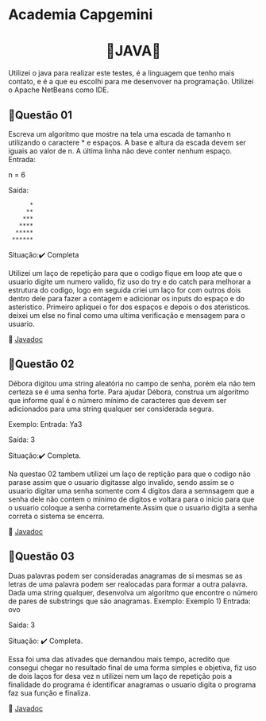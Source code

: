 # Academia Capgemini

<h1 align="center">
  🍵JAVA🍵
</h1>
Utilizei o java para realizar este testes, é a linguagem que tenho mais contato, e é a que eu escolhi para me desenvover na programação.
Utilizei o Apache NetBeans como IDE.



<h2>📃Questão 01</h2>
Escreva um algoritmo que mostre na tela uma escada de tamanho n utilizando o caractere * e espaços. A base e altura da escada devem ser iguais ao valor de n. A última linha não deve conter nenhum espaço.
Entrada:

n = 6


Saída:

          *
         **
        ***
       ****
      *****
     ******



Situação:✔️ Completa

Utilizei um laço de repetição para que o codigo fique em loop ate que o usuario digite um numero valido, fiz uso do try e do catch para melhorar a estrutura do codigo, logo em seguida 
criei um laço for com outros dois dentro dele para fazer a contagem e adicionar os inputs do espaço e do asteristico. Primeiro apliquei o for dos espaços e depois o dos ateristicos.
deixei um else no final como uma ultima verificação e mensagem para o usuario.


📝 [Javadoc](https://rafaelsantos222.github.io/capgemini02/)


<h2>📃Questão 02</h2>
Débora digitou uma string aleatória no campo de senha, porém ela não tem certeza se é uma senha forte. Para ajudar Débora, construa um algoritmo que informe qual é o número mínimo de caracteres que devem ser adicionados para uma string qualquer ser considerada segura.

Exemplo:
Entrada:
Ya3


Saída:
3

Situação:✔️ Completa.

Na questao 02 tambem utilizei um laço de reptição para que o codigo não parase assim que o usuario digitasse algo invalido, sendo assim se o usuario digitar uma senha somente com 4 digitos dara a semnsagem que a senha dele não contem o minimo de digitos e voltara para o inicio para que o usuario coloque a senha corretamente.Assim que o  usuario digita a senha correta o sistema se encerra. 


📝 [Javadoc](https://rafaelsantos222.github.io/capgemini1/questao02capgemini/package-summary.html)


<h2>📃Questão 03</h2>
Duas palavras podem ser consideradas anagramas de si mesmas se as letras de uma palavra podem ser realocadas para formar a outra palavra. Dada uma string qualquer, desenvolva um algoritmo que encontre o número de pares de substrings que são anagramas.
Exemplo:
Exemplo 1)
Entrada:
ovo


Saída:
3

Situação: ✔️ Completa.
 
Essa foi uma das ativades que demandou mais tempo, acredito que consegui chegar no resultado final
de uma forma simples e objetiva, fiz uso de dois laços for desa vez n utilizei nem um laço de repetição
pois a finalidade do programa é identificar anagramas o usuario digita o programa faz sua função e finaliza.


📝 [Javadoc](https://rafaelsantos222.github.io/capgemini03/)

